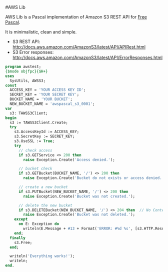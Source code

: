 #AWS Lib

AWS Lib is a Pascal implementation of Amazon S3 REST API for [Free Pascal](http://freepascal.org/).

It is minimalistic, clean and simple.

* S3 REST API: http://docs.aws.amazon.com/AmazonS3/latest/API/APIRest.html
* S3 Error responses: http://docs.aws.amazon.com/AmazonS3/latest/API/ErrorResponses.html

``` pascal
program awstest;
{$mode objfpc}{$H+}
uses
  SysUtils, AWSS3;
const
  ACCESS_KEY = 'YOUR ACCESS KEY ID';
  SECRET_KEY = 'YOUR SECRET KEY';
  BUCKET_NAME = 'YOUR BUCKET';
  NEW_BUCKET_NAME = 'awspascal_s3_0001';
var
  s3: TAWSS3Client;
begin
  s3 := TAWSS3Client.Create;
  try
    s3.AccessKeyId := ACCESS_KEY;
    s3.SecretKey := SECRET_KEY;
    s3.UseSSL := True;
    try
      // check access
      if s3.GETService <> 200 then
	    raise Exception.Create('Access denied.');

      // bucket check
      if s3.GETBucket(BUCKET_NAME, '/') <> 200 then
        raise Exception.Create('Bucket do not exists or access denied.');

      // create a new bucket
      if s3.PUTBucket(NEW_BUCKET_NAME, '/') <> 200 then
        raise Exception.Create('Bucket was not created.');

      // delete the new bucket
      if s3.DELETEBucket(NEW_BUCKET_NAME, '/') <> 204 then  // No Content response
        raise Exception.Create('Bucket was not deleted.');
    except
      on E: Exception do
	    writeln(E.Message + #13 + Format('ERROR: #%d %s', [s3.HTTP.ResultCode, s3.HTTP.ResultString]));
    end;
  finally
    s3.Free;
  end;

  writeln('Everything works!');
  writeln;
end.  
```
